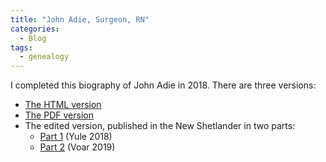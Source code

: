 ```yaml
---
title: "John Adie, Surgeon, RN"
categories:
  - Blog
tags:
  - genealogy
---
```


I completed this biography of John Adie in 2018. There are three versions:

* [The HTML version][def2]
* [The PDF version][def3]
* The edited version, published in the New Shetlander in two parts:
  * [Part 1][def4] (Yule 2018)
  * [Part 2][def5] (Voar 2019)

[def2]: /genealogy/JohnAdieBiography
[def3]: /assets/genealogy/JohnAdieDraft3.pdf
[def4]: /assets/genealogy/NewShetlander1.pdf
[def5]: /assets/genealogy/NewShetlander2.pdf
